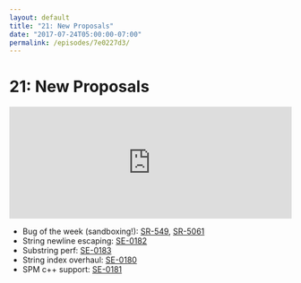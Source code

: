 ```yaml
---
layout: default
title: "21: New Proposals"
date: "2017-07-24T05:00:00-07:00"
permalink: /episodes/7e0227d3/
---
```


# 21: New Proposals

<iframe frameBorder="0" height="200px" scrolling="no" seamless src="https://player.simplecast.com/0420d3d2-6780-4313-a5b2-a77b6732d4eb" width="100%"></iframe>

- Bug of the week (sandboxing!): [SR-549](https://bugs.swift.org/browse/SR-5491), [SR-5061](https://bugs.swift.org/browse/SR-5061)
- String newline escaping: [SE-0182](https://github.com/apple/swift-evolution/blob/master/proposals/0182-newline-escape-in-strings.md)
- Substring perf: [SE-0183](https://github.com/apple/swift-evolution/blob/master/proposals/0183-substring-affordances.md)
- String index overhaul: [SE-0180](https://github.com/apple/swift-evolution/blob/master/proposals/0180-string-index-overhaul.md)
- SPM c++ support: [SE-0181](https://github.com/apple/swift-evolution/blob/master/proposals/0181-package-manager-cpp-language-version.md)
